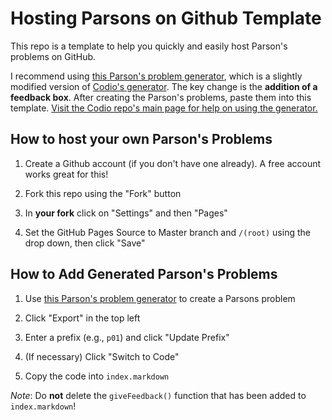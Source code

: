 # Hosting Parsons on Github Template
This repo is a template to help you quickly and easily host Parson's problems on GitHub.

I recommend using [this Parson's problem generator](https://viraj-cse.github.io/parsons-puzzle-ui/dist/), which is a slightly modified version of [Codio's generator](https://codio.github.io/parsons-puzzle-ui/dist/). The key change is the **addition of a feedback box**. After creating the Parson's problems, paste them into this template. [Visit the Codio repo's main page for help on using the generator.](https://codio.github.io/parsons-puzzle-ui/)

## How to host your own Parson's Problems

1. Create a Github account (if you don't have one already). A free account works great for this!

1. Fork this repo using the "Fork" button 

1. In **your fork** click on "Settings" and then "Pages"

1. Set the GitHub Pages Source to Master branch and `/(root)` using the drop down, then click "Save"
    
## How to Add Generated Parson's Problems

1. Use [this Parson's problem generator](https://viraj-cse.github.io/parsons-puzzle-ui/dist/) to create a Parsons problem

1. Click "Export" in the top left

1. Enter a prefix (e.g., `p01`) and click "Update Prefix"

1. (If necessary) Click "Switch to Code"

1. Copy the code into `index.markdown`

*Note*: Do **not** delete the `giveFeedback()` function that has been added to `index.markdown`!
